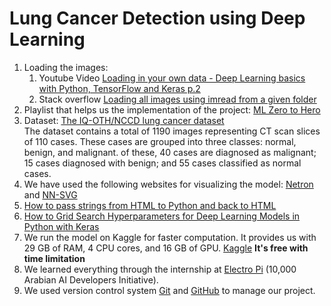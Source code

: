 # Lung Cancer Detection using Deep Learning

1. Loading the images:
   1. Youtube Video [Loading in your own data - Deep Learning basics with Python, TensorFlow and Keras p.2](https://www.youtube.com/watch?v=j-3vuBynnOE)
   2. Stack overflow [Loading all images using imread from a given folder](https://stackoverflow.com/questions/30230592/loading-all-images-using-imread-from-a-given-folder)
2. Playlist that helps us the implementation of the project: [ML Zero to Hero](https://www.youtube.com/playlist?list=PLQY2H8rRoyvwWuPiWnuTDBHe7I0fMSsfO)
3. Dataset: [The IQ-OTH/NCCD lung cancer dataset](https://data.mendeley.com/datasets/bhmdr45bh2/4) \
   The dataset contains a total of 1190 images representing CT scan slices of 110 cases. These cases are grouped into three classes: normal, benign, and malignant. of these, 40 cases are diagnosed as malignant; 15 cases diagnosed with benign; and 55 cases classified as normal cases.
4. We have used the following websites for visualizing the model: [Netron](https://netron.app/) and [NN-SVG](https://alexlenail.me/NN-SVG/AlexNet.html)
5. [How to pass strings from HTML to Python and back to HTML](https://stackoverflow.com/questions/61846304/how-to-pass-strings-from-html-to-python-and-back-to-html)
6. [How to Grid Search Hyperparameters for Deep Learning Models in Python with Keras](https://machinelearningmastery.com/grid-search-hyperparameters-deep-learning-models-python-keras/)
7. We run the model on Kaggle for faster computation. It provides us with 29 GB of RAM, 4 CPU cores, and 16 GB of GPU. [Kaggle](https://www.kaggle.com/) **It's free with time limitation**
8. We learned everything through the internship at [Electro Pi](https://electropi.ai/) (10,000 Arabian AI Developers Initiative).
9. We used version control system [Git](https://git-scm.com/) and [GitHub](https://github.com/mrayyan2001/Project-2) to manage our project.
